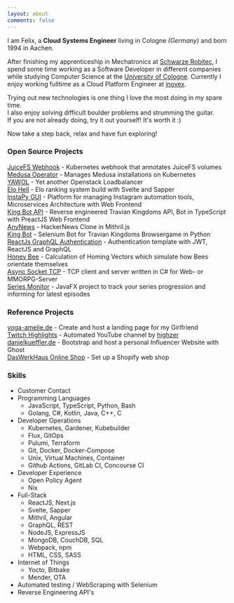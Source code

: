 ```yaml
---
layout: about
comments: false
---
```


I am Felix, a **Cloud Systems Engineer** living in Cologne _(Germany)_ and born 1994 in Aachen.

After finishing my apprenticeship in Mechatronics at [Schwarze Robitec](https://www.schwarze-robitec.com),
I spend some time working as a Software Developer in different companies while studying Computer Science at the [University of Cologne](https://www.th-koeln.de).
Currently I enjoy working fulltime as a Cloud Platform Engineer at [inovex](https://www.inovex.de/en).

Trying out new technologies is one thing I love the most doing in my spare time.  
I also enjoy solving difficult boulder problems and strumming the guitar.  
If you are not already doing, try it out yourself! It's worth it :)

Now take a step back, relax and have fun exploring!

### Open Source Projects

[JuiceFS Webhook](https://github.com/breuerfelix/juicefs-volume-hook) - Kubernetes webhook that annotates JuiceFS volumes  
[Medusa Operator](https://github.com/breuerfelix/medusa-operator) - Manages Medusa installations on Kubernetes  
[YAWOL](https://github.com/stackitcloud/yawol) - Yet another Openstack Loadbalancer  
[Elo Hell](https://github.com/breuerfelix/elo-hell) - Elo ranking system build with Svelte and Sapper  
[InstaPy GUI](https://github.com/breuerfelix/instapy-gui) - Platform for managing Instagram automation tools, Microservices Architecture with Web Frontend  
[King Bot API](https://github.com/breuerfelix/king-bot-api) - Reverse engineered Travian Kingdoms API, Bot in TypeScript with PreactJS Web Frontend  
[AnyNews](https://github.com/breuerfelix/any-news) - HackerNews Clone in Mithril.js  
[King Bot](https://github.com/breuerfelix/king-bot) - Selenium Bot for Travian Kingdoms Browsergame in Python  
[ReactJs GraphQL Authentication](https://github.com/breuerfelix/react-graphql-authentication) - Authentication template with JWT, ReactJS and GraphQL  
[Honey Bee](https://github.com/breuerfelix/honey-bee) - Calculation of Homing Vectors which simulate how Bees orientate themselves  
[Async Socket TCP](https://github.com/breuerfelix/Async-Socket-TCP) - TCP client and server written in C\# for Web- or MMORPG-Server  
[Series Monitor](https://github.com/breuerfelix/Series-Monitor) - JavaFX project to track your series progression and informing for latest episodes  

### Reference Projects

[yoga-amelie.de](https://yoga-amelie.de) - Create and host a landing page for my Girlfriend  
[Twitch Highlights](https://www.youtube.com/channel/UC0M8qvpFLG_QoimeBih_6nA) - Automated YouTube channel by [highzer](https://github.com/breuerfelix/highzer)  
[danielkueffler.de](https://danielkueffler.de) - Bootstrap and host a personal Influencer Website with Ghost  
[DasWerkHaus Online Shop](https://daswerkhaus.com) - Set up a Shopify web shop  

### Skills

- Customer Contact
- Programming Languages
  - JavaScript, TypeScript, Python, Bash
  - Golang, C#, Kotlin, Java, C++, C
- Developer Operations
  - Kubernetes, Gardener, Kubebuilder
  - Flux, GitOps
  - Pulumi, Terraform
  - Git, Docker, Docker-Compose
  - Unix, Virtual Machines, Container
  - Github Actions, GitLab CI, Concourse CI
- Developer Experience
  - Open Policy Agent
  - Nix
- Full-Stack
  - ReactJS, Next.js
  - Svelte, Sapper
  - Mithril, Angular
  - GraphQL, REST
  - NodeJS, ExpressJS
  - MongoDB, CouchDB, SQL
  - Webpack, npm
  - HTML, CSS, SASS
- Internet of Things
  - Yocto, Bitbake
  - Mender, OTA
- Automated testing / WebScraping with Selenium
- Reverse Engineering API's
